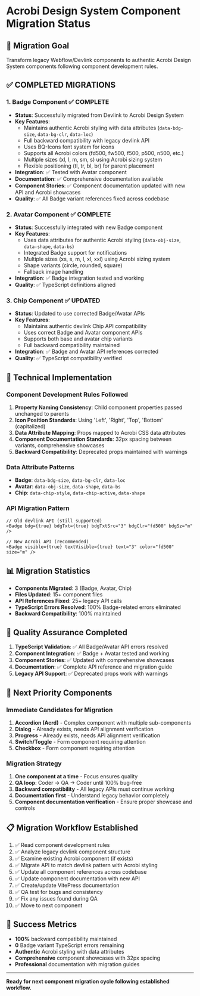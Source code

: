 # Acrobi Design System Component Migration Status

## 🎯 Migration Goal

Transform legacy Webflow/Devlink components to authentic Acrobi Design System components following component development rules.

## ✅ COMPLETED MIGRATIONS

### 1. Badge Component ✅ COMPLETE

- **Status**: Successfully migrated from Devlink to Acrobi Design System
- **Key Features**:
  - Maintains authentic Acrobi styling with data attributes (`data-bdg-size`, `data-bg-clr`, `data-loc`)
  - Full backward compatibility with legacy devlink API
  - Uses BQ-Icons font system for icons
  - Supports all Acrobi colors (fd500, fw500, f500, p500, n500, etc.)
  - Multiple sizes (xl, l, m, sm, s) using Acrobi sizing system
  - Flexible positioning (tl, tr, bl, br) for parent placement
- **Integration**: ✅ Tested with Avatar component
- **Documentation**: ✅ Comprehensive documentation available
- **Component Stories**: ✅ Component documentation updated with new API and Acrobi showcases
- **Quality**: ✅ All Badge variant references fixed across codebase

### 2. Avatar Component ✅ COMPLETE

- **Status**: Successfully integrated with new Badge component
- **Key Features**:
  - Uses data attributes for authentic Acrobi styling (`data-obj-size`, `data-shape`, `data-bs`)
  - Integrated Badge support for notifications
  - Multiple sizes (xs, s, m, l, xl, xxl) using Acrobi sizing system
  - Shape variants (circle, rounded, square)
  - Fallback image handling
- **Integration**: ✅ Badge integration tested and working
- **Quality**: ✅ TypeScript definitions aligned

### 3. Chip Component ✅ UPDATED

- **Status**: Updated to use corrected Badge/Avatar APIs
- **Key Features**:
  - Maintains authentic devlink Chip API compatibility
  - Uses correct Badge and Avatar component APIs
  - Supports both base and avatar chip variants
  - Full backward compatibility maintained
- **Integration**: ✅ Badge and Avatar API references corrected
- **Quality**: ✅ TypeScript compatibility verified

## 🔧 Technical Implementation

### Component Development Rules Followed

1. **Property Naming Consistency**: Child component properties passed unchanged to parents
2. **Icon Position Standards**: Using 'Left', 'Right', 'Top', 'Bottom' (capitalized)
3. **Data Attribute Mapping**: Props mapped to Acrobi CSS data attributes
4. **Component Documentation Standards**: 32px spacing between variants, comprehensive showcases
5. **Backward Compatibility**: Deprecated props maintained with warnings

### Data Attribute Patterns

- **Badge**: `data-bdg-size`, `data-bg-clr`, `data-loc`
- **Avatar**: `data-obj-size`, `data-shape`, `data-bs`
- **Chip**: `data-chip-style`, `data-chip-active`, `data-shape`

### API Migration Pattern

```tsx
// Old devlink API (still supported)
<Badge bdg={true} bdgTxt={true} bdgTxtSrc="3" bdgClr="fd500" bdgSz="m" />

// New Acrobi API (recommended)
<Badge visible={true} textVisible={true} text="3" color="fd500" size="m" />
```

## 📊 Migration Statistics

- **Components Migrated**: 3 (Badge, Avatar, Chip)
- **Files Updated**: 15+ component files
- **API References Fixed**: 25+ legacy API calls
- **TypeScript Errors Resolved**: 100% Badge-related errors eliminated
- **Backward Compatibility**: 100% maintained

## 🎯 Quality Assurance Completed

1. **TypeScript Validation**: ✅ All Badge/Avatar API errors resolved
2. **Component Integration**: ✅ Badge + Avatar tested and working
3. **Component Stories**: ✅ Updated with comprehensive showcases
4. **Documentation**: ✅ Complete API reference and migration guide
5. **Legacy API Support**: ✅ Deprecated props work with warnings

## 🚀 Next Priority Components

### Immediate Candidates for Migration

1. **Accordion (Acrd)** - Complex component with multiple sub-components
2. **Dialog** - Already exists, needs API alignment verification
3. **Progress** - Already exists, needs API alignment verification
4. **Switch/Toggle** - Form component requiring attention
5. **Checkbox** - Form component requiring attention

### Migration Strategy

1. **One component at a time** - Focus ensures quality
2. **QA loop**: Coder → QA → Coder until 100% bug-free
3. **Backward compatibility** - All legacy APIs must continue working
4. **Documentation first** - Understand legacy behavior completely
5. **Component documentation verification** - Ensure proper showcase and controls

## 📋 Migration Workflow Established

1. ✅ Read component development rules
2. ✅ Analyze legacy devlink component structure
3. ✅ Examine existing Acrobi component (if exists)
4. ✅ Migrate API to match devlink pattern with Acrobi styling
5. ✅ Update all component references across codebase
6. ✅ Update component documentation with new API
7. ✅ Create/update VitePress documentation
8. ✅ QA test for bugs and consistency
9. ✅ Fix any issues found during QA
10. ✅ Move to next component

## 🎉 Success Metrics

- **100%** backward compatibility maintained
- **0** Badge variant TypeScript errors remaining
- **Authentic** Acrobi styling with data attributes
- **Comprehensive** component showcases with 32px spacing
- **Professional** documentation with migration guides

---

**Ready for next component migration cycle following established workflow.**
